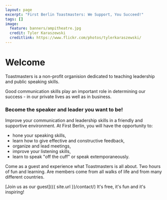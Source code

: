 ```yaml
---
layout: page
excerpt: "First Berlin Toastmasters: We Support, You Succeed!"
tags: []
image:
  feature: banners/ampitheatre.jpg
  credit: Tyler Karaszewski
  creditlink: https://www.flickr.com/photos/tylerkaraszewski/
---
```


# Welcome

Toastmasters is a non-profit organision dedicated to teaching leadership and public speaking skills.

Good communication skills play an important role in determining our success - in our private lives as well as in business.

### Become the speaker and leader you want to be!

Improve your communication and leadership skills in a friendly and supportive environment.
At First Berlin, you will have the opportunity to:

* hone your speaking skills,
* learn how to give effective and constructive feedback,
* organize and lead meetings,
* improve your listening skills,
* learn to speak "off the cuff" or speak extemporaneously.


Come as a guest and experience what Toastmasters is all about. Two hours of fun and learning.
Are members come from all walks of life and from many different countries.

[Join us as our guest]({{ site.url }}/contact/) It's free, it's fun and it's inspiring!


